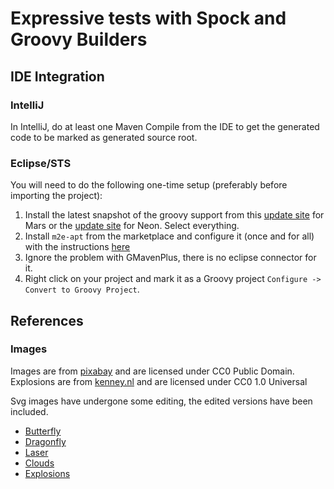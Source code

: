 # Expressive tests with Spock and Groovy Builders

## IDE Integration

### IntelliJ
In IntelliJ, do at least one Maven Compile from the IDE to get the generated code to be
marked as generated source root.

### Eclipse/STS
You will need to do the following one-time setup (preferably before importing the project):

1. Install the latest snapshot of the groovy support from this
[update site](http://dist.springsource.org/snapshot/GRECLIPSE/e4.5/) for Mars or the 
[update site](http://dist.springsource.org/snapshot/GRECLIPSE/e4.6/) for Neon. Select everything.
2. Install `m2e-apt` from the marketplace and configure it (once and for all) with the instructions
[here](https://immutables.github.io/apt.html#eclipse)
3. Ignore the problem with GMavenPlus, there is no eclipse connector for it.
4. Right click on your project and mark it as a Groovy project `Configure -> Convert to Groovy Project`.

## References

### Images

Images are from [pixabay](https://pixabay.com) and are licensed under CC0 Public Domain.
Explosions are from [kenney.nl](http://kenney.nl/) and are licensed under CC0 1.0 Universal

Svg images have undergone some editing, the edited versions have been included.

* [Butterfly](https://pixabay.com/en/butterfly-animal-insect-bug-nature-152363/)
* [Dragonfly](https://pixabay.com/en/animal-dragonfly-insect-butterfly-161030/)
* [Laser](https://pixabay.com/en/eye-laser-human-body-pupil-39997/)
* [Clouds](https://pixabay.com/en/clouds-blue-white-sky-nature-33139/)
* [Explosions](http://kenney.nl/assets/smoke-particles)

